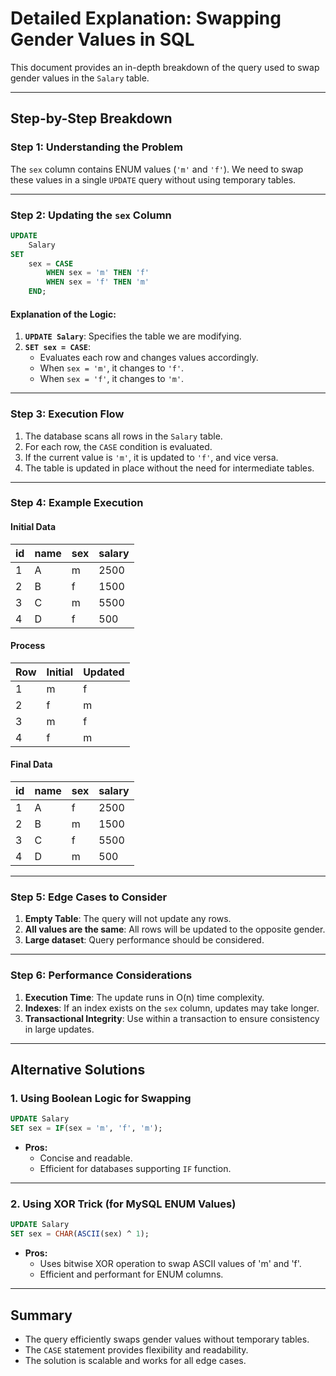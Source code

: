 # Detailed Explanation: Swapping Gender Values in SQL

This document provides an in-depth breakdown of the query used to swap gender values in the `Salary` table.

---

## Step-by-Step Breakdown

### **Step 1: Understanding the Problem**
The `sex` column contains ENUM values (`'m'` and `'f'`). We need to swap these values in a single `UPDATE` query without using temporary tables.

---

### **Step 2: Updating the `sex` Column**

```sql
UPDATE
    Salary
SET
    sex = CASE
        WHEN sex = 'm' THEN 'f'
        WHEN sex = 'f' THEN 'm'
    END;
```

#### **Explanation of the Logic:**

1. **`UPDATE Salary`**: Specifies the table we are modifying.
2. **`SET sex = CASE`**:
   - Evaluates each row and changes values accordingly.
   - When `sex = 'm'`, it changes to `'f'`.
   - When `sex = 'f'`, it changes to `'m'`.

---

### **Step 3: Execution Flow**

1. The database scans all rows in the `Salary` table.
2. For each row, the `CASE` condition is evaluated.
3. If the current value is `'m'`, it is updated to `'f'`, and vice versa.
4. The table is updated in place without the need for intermediate tables.

---

### **Step 4: Example Execution**

#### **Initial Data**

| id | name | sex | salary |
|----|------|-----|--------|
| 1  | A    | m   | 2500   |
| 2  | B    | f   | 1500   |
| 3  | C    | m   | 5500   |
| 4  | D    | f   | 500    |

#### **Process**

| Row | Initial | Updated |
|-----|---------|---------|
| 1   | m       | f       |
| 2   | f       | m       |
| 3   | m       | f       |
| 4   | f       | m       |

#### **Final Data**

| id | name | sex | salary |
|----|------|-----|--------|
| 1  | A    | f   | 2500   |
| 2  | B    | m   | 1500   |
| 3  | C    | f   | 5500   |
| 4  | D    | m   | 500    |

---

### **Step 5: Edge Cases to Consider**

1. **Empty Table**: The query will not update any rows.
2. **All values are the same**: All rows will be updated to the opposite gender.
3. **Large dataset**: Query performance should be considered.

---

### **Step 6: Performance Considerations**

1. **Execution Time**: The update runs in O(n) time complexity.
2. **Indexes**: If an index exists on the `sex` column, updates may take longer.
3. **Transactional Integrity**: Use within a transaction to ensure consistency in large updates.

---

## Alternative Solutions

### **1. Using Boolean Logic for Swapping**

```sql
UPDATE Salary
SET sex = IF(sex = 'm', 'f', 'm');
```

- **Pros:**
  - Concise and readable.
  - Efficient for databases supporting `IF` function.

---

### **2. Using XOR Trick (for MySQL ENUM Values)**

```sql
UPDATE Salary
SET sex = CHAR(ASCII(sex) ^ 1);
```

- **Pros:**
  - Uses bitwise XOR operation to swap ASCII values of 'm' and 'f'.
  - Efficient and performant for ENUM columns.

---

## Summary

- The query efficiently swaps gender values without temporary tables.
- The `CASE` statement provides flexibility and readability.
- The solution is scalable and works for all edge cases.

